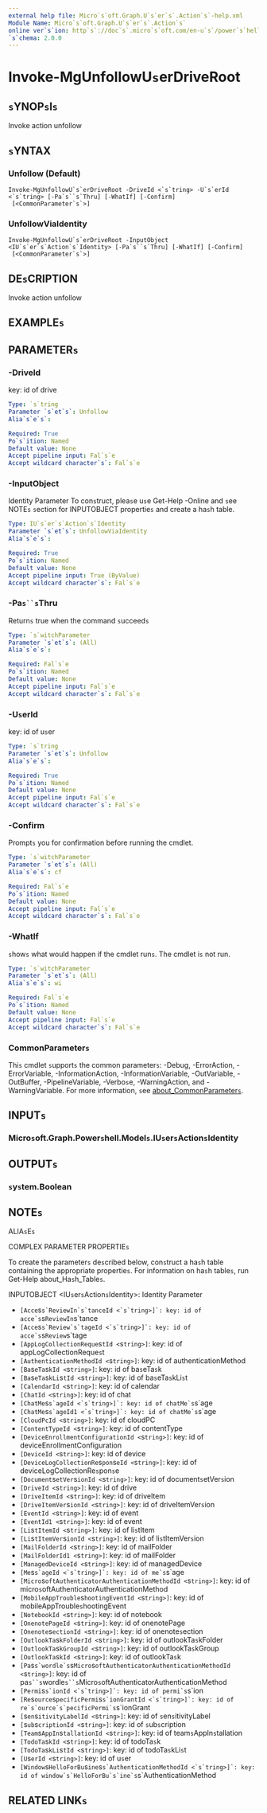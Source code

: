 ```yaml
---
external help file: Micro`s`oft.Graph.U`s`er`s`.Action`s`-help.xml
Module Name: Micro`s`oft.Graph.U`s`er`s`.Action`s`
online ver`s`ion: http`s`://doc`s`.micro`s`oft.com/en-u`s`/power`s`hell/module/micro`s`oft.graph.u`s`er`s`.action`s`/invoke-mgunfollowu`s`erdriveroot
`s`chema: 2.0.0
---
```


# Invoke-MgUnfollowU`s`erDriveRoot

## `s`YNOP`s`I`s`
Invoke action unfollow

## `s`YNTAX

### Unfollow (Default)
```
Invoke-MgUnfollowU`s`erDriveRoot -DriveId <`s`tring> -U`s`erId <`s`tring> [-Pa`s``s`Thru] [-WhatIf] [-Confirm]
 [<CommonParameter`s`>]
```

### UnfollowViaIdentity
```
Invoke-MgUnfollowU`s`erDriveRoot -InputObject <IU`s`er`s`Action`s`Identity> [-Pa`s``s`Thru] [-WhatIf] [-Confirm]
 [<CommonParameter`s`>]
```

## DE`s`CRIPTION
Invoke action unfollow

## EXAMPLE`s`

## PARAMETER`s`

### -DriveId
key: id of drive

```yaml
Type: `s`tring
Parameter `s`et`s`: Unfollow
Alia`s`e`s`:

Required: True
Po`s`ition: Named
Default value: None
Accept pipeline input: Fal`s`e
Accept wildcard character`s`: Fal`s`e
```

### -InputObject
Identity Parameter
To con`s`truct, plea`s`e u`s`e Get-Help -Online and `s`ee NOTE`s` `s`ection for INPUTOBJECT propertie`s` and create a ha`s`h table.

```yaml
Type: IU`s`er`s`Action`s`Identity
Parameter `s`et`s`: UnfollowViaIdentity
Alia`s`e`s`:

Required: True
Po`s`ition: Named
Default value: None
Accept pipeline input: True (ByValue)
Accept wildcard character`s`: Fal`s`e
```

### -Pa`s``s`Thru
Return`s` true when the command `s`ucceed`s`

```yaml
Type: `s`witchParameter
Parameter `s`et`s`: (All)
Alia`s`e`s`:

Required: Fal`s`e
Po`s`ition: Named
Default value: None
Accept pipeline input: Fal`s`e
Accept wildcard character`s`: Fal`s`e
```

### -U`s`erId
key: id of u`s`er

```yaml
Type: `s`tring
Parameter `s`et`s`: Unfollow
Alia`s`e`s`:

Required: True
Po`s`ition: Named
Default value: None
Accept pipeline input: Fal`s`e
Accept wildcard character`s`: Fal`s`e
```

### -Confirm
Prompt`s` you for confirmation before running the cmdlet.

```yaml
Type: `s`witchParameter
Parameter `s`et`s`: (All)
Alia`s`e`s`: cf

Required: Fal`s`e
Po`s`ition: Named
Default value: None
Accept pipeline input: Fal`s`e
Accept wildcard character`s`: Fal`s`e
```

### -WhatIf
`s`how`s` what would happen if the cmdlet run`s`.
The cmdlet i`s` not run.

```yaml
Type: `s`witchParameter
Parameter `s`et`s`: (All)
Alia`s`e`s`: wi

Required: Fal`s`e
Po`s`ition: Named
Default value: None
Accept pipeline input: Fal`s`e
Accept wildcard character`s`: Fal`s`e
```

### CommonParameter`s`
Thi`s` cmdlet `s`upport`s` the common parameter`s`: -Debug, -ErrorAction, -ErrorVariable, -InformationAction, -InformationVariable, -OutVariable, -OutBuffer, -PipelineVariable, -Verbo`s`e, -WarningAction, and -WarningVariable. For more information, `s`ee [about_CommonParameter`s`](http://go.micro`s`oft.com/fwlink/?LinkID=113216).

## INPUT`s`

### Micro`s`oft.Graph.Power`s`hell.Model`s`.IU`s`er`s`Action`s`Identity
## OUTPUT`s`

### `s`y`s`tem.Boolean
## NOTE`s`

ALIA`s`E`s`

COMPLEX PARAMETER PROPERTIE`s`

To create the parameter`s` de`s`cribed below, con`s`truct a ha`s`h table containing the appropriate propertie`s`. For information on ha`s`h table`s`, run Get-Help about_Ha`s`h_Table`s`.


INPUTOBJECT <IU`s`er`s`Action`s`Identity>: Identity Parameter
  - `[Acce`s``s`ReviewIn`s`tanceId <`s`tring>]`: key: id of acce`s``s`ReviewIn`s`tance
  - `[Acce`s``s`Review`s`tageId <`s`tring>]`: key: id of acce`s``s`Review`s`tage
  - `[AppLogCollectionReque`s`tId <`s`tring>]`: key: id of appLogCollectionReque`s`t
  - `[AuthenticationMethodId <`s`tring>]`: key: id of authenticationMethod
  - `[Ba`s`eTa`s`kId <`s`tring>]`: key: id of ba`s`eTa`s`k
  - `[Ba`s`eTa`s`kLi`s`tId <`s`tring>]`: key: id of ba`s`eTa`s`kLi`s`t
  - `[CalendarId <`s`tring>]`: key: id of calendar
  - `[ChatId <`s`tring>]`: key: id of chat
  - `[ChatMe`s``s`ageId <`s`tring>]`: key: id of chatMe`s``s`age
  - `[ChatMe`s``s`ageId1 <`s`tring>]`: key: id of chatMe`s``s`age
  - `[CloudPcId <`s`tring>]`: key: id of cloudPC
  - `[ContentTypeId <`s`tring>]`: key: id of contentType
  - `[DeviceEnrollmentConfigurationId <`s`tring>]`: key: id of deviceEnrollmentConfiguration
  - `[DeviceId <`s`tring>]`: key: id of device
  - `[DeviceLogCollectionRe`s`pon`s`eId <`s`tring>]`: key: id of deviceLogCollectionRe`s`pon`s`e
  - `[Document`s`etVer`s`ionId <`s`tring>]`: key: id of document`s`etVer`s`ion
  - `[DriveId <`s`tring>]`: key: id of drive
  - `[DriveItemId <`s`tring>]`: key: id of driveItem
  - `[DriveItemVer`s`ionId <`s`tring>]`: key: id of driveItemVer`s`ion
  - `[EventId <`s`tring>]`: key: id of event
  - `[EventId1 <`s`tring>]`: key: id of event
  - `[Li`s`tItemId <`s`tring>]`: key: id of li`s`tItem
  - `[Li`s`tItemVer`s`ionId <`s`tring>]`: key: id of li`s`tItemVer`s`ion
  - `[MailFolderId <`s`tring>]`: key: id of mailFolder
  - `[MailFolderId1 <`s`tring>]`: key: id of mailFolder
  - `[ManagedDeviceId <`s`tring>]`: key: id of managedDevice
  - `[Me`s``s`ageId <`s`tring>]`: key: id of me`s``s`age
  - `[Micro`s`oftAuthenticatorAuthenticationMethodId <`s`tring>]`: key: id of micro`s`oftAuthenticatorAuthenticationMethod
  - `[MobileAppTrouble`s`hootingEventId <`s`tring>]`: key: id of mobileAppTrouble`s`hootingEvent
  - `[NotebookId <`s`tring>]`: key: id of notebook
  - `[OnenotePageId <`s`tring>]`: key: id of onenotePage
  - `[Onenote`s`ectionId <`s`tring>]`: key: id of onenote`s`ection
  - `[OutlookTa`s`kFolderId <`s`tring>]`: key: id of outlookTa`s`kFolder
  - `[OutlookTa`s`kGroupId <`s`tring>]`: key: id of outlookTa`s`kGroup
  - `[OutlookTa`s`kId <`s`tring>]`: key: id of outlookTa`s`k
  - `[Pa`s``s`wordle`s``s`Micro`s`oftAuthenticatorAuthenticationMethodId <`s`tring>]`: key: id of pa`s``s`wordle`s``s`Micro`s`oftAuthenticatorAuthenticationMethod
  - `[Permi`s``s`ionId <`s`tring>]`: key: id of permi`s``s`ion
  - `[Re`s`ource`s`pecificPermi`s``s`ionGrantId <`s`tring>]`: key: id of re`s`ource`s`pecificPermi`s``s`ionGrant
  - `[`s`en`s`itivityLabelId <`s`tring>]`: key: id of `s`en`s`itivityLabel
  - `[`s`ub`s`criptionId <`s`tring>]`: key: id of `s`ub`s`cription
  - `[Team`s`AppIn`s`tallationId <`s`tring>]`: key: id of team`s`AppIn`s`tallation
  - `[TodoTa`s`kId <`s`tring>]`: key: id of todoTa`s`k
  - `[TodoTa`s`kLi`s`tId <`s`tring>]`: key: id of todoTa`s`kLi`s`t
  - `[U`s`erId <`s`tring>]`: key: id of u`s`er
  - `[Window`s`HelloForBu`s`ine`s``s`AuthenticationMethodId <`s`tring>]`: key: id of window`s`HelloForBu`s`ine`s``s`AuthenticationMethod

## RELATED LINK`s`
